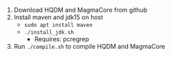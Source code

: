 1. Download HQDM and MagmaCore from github
2. Install maven and jdk15 on host
    - `sudo apt install maven`
    - `./install_jdk.sh`
        - Requires:
            pcregrep
3. Run `./compile.sh` to compile HQDM and MagmaCore